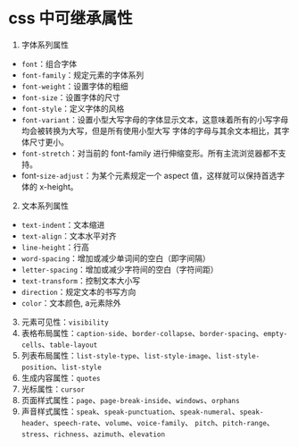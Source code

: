 
# css 中可继承属性

1. 字体系列属性

- `font`：组合字体
- `font-family`：规定元素的字体系列
- `font-weight`：设置字体的粗细
- `font-size`：设置字体的尺寸
- `font-style`：定义字体的风格
- `font-variant`：设置小型大写字母的字体显示文本，这意味着所有的小写字母均会被转换为大写，但是所有使用小型大写 字体的字母与其余文本相比，其字体尺寸更小。
- `font-stretch`：对当前的 font-family 进行伸缩变形。所有主流浏览器都不支持。
- font-`size-adjust`：为某个元素规定一个 aspect 值，这样就可以保持首选字体的 x-height。

2. 文本系列属性

- `text-indent`：文本缩进
- `text-align`：文本水平对齐
- `line-height`：行高
- `word-spacing`：增加或减少单词间的空白（即字间隔）
- `letter-spacing`：增加或减少字符间的空白（字符间距）
- `text-transform`：控制文本大小写
- `direction`：规定文本的书写方向
- `color`：文本颜色, a元素除外

3. 元素可见性：`visibility`
4. 表格布局属性：`caption-side`、`border-collapse`、`border-spacing`、`empty-cells`、`table-layout`
5. 列表布局属性：`list-style-type`、`list-style-image`、`list-style-position`、`list-style`
6. 生成内容属性：`quotes`
7. 光标属性：`cursor`
8. 页面样式属性：`page`、`page-break-inside`、`windows`、`orphans`
9. 声音样式属性：`speak`、`speak-punctuation`、`speak-numeral`、`speak-header`、`speech-rate`、`volume`、`voice-family`、 `pitch`、`pitch-range`、`stress`、`richness`、`azimuth`、`elevation`